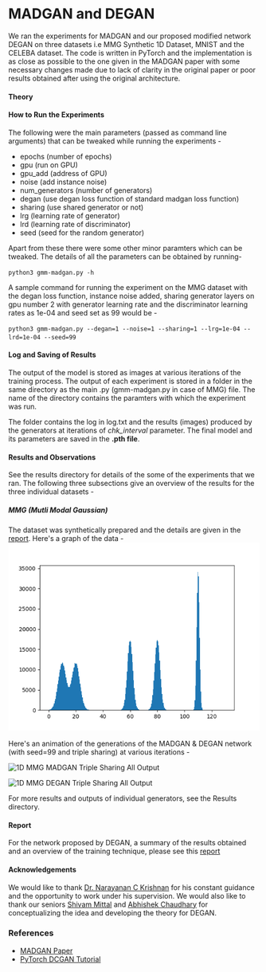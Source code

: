 # MADGAN and DEGAN
We ran the experiments for MADGAN and our proposed modified network DEGAN on three datasets i.e MMG Synthetic 1D Dataset, MNIST and the CELEBA dataset. The code is written in PyTorch and the implementation is as close as possible to the one given in the MADGAN paper with some necessary changes made due to lack of clarity in the original paper or poor results obtained after using the original architecture.

#### Theory

#### How to Run the Experiments
The following were the main parameters (passed as command line arguments) that can be tweaked while running the experiments -
* epochs (number of epochs)
* gpu (run on GPU)
* gpu_add (address of GPU)
* noise (add instance noise)
* num_generators (number of generators)
* degan (use degan loss function of standard madgan loss function)
* sharing (use shared generator or not)
* lrg (learning rate of generator)
* lrd (learning rate of discriminator)
* seed (seed for the random generator)

Apart from these there were some other minor paramters which can be tweaked. The details of all the parameters can be obtained by running-

`python3 gmm-madgan.py -h`

A sample command for running the experiment on the MMG dataset with the degan loss function, instance noise added, sharing generator layers on gpu number 2 with generator learning rate and the discriminator learning rates as 1e-04 and seed set as 99 would be -

`python3 gmm-madgan.py --degan=1 --noise=1 --sharing=1 --lrg=1e-04 --lrd=1e-04 --seed=99`

#### Log and Saving of Results
The output of the model is stored as images at various iterations of the training process. The output of each experiment is stored in a folder in the same directory as the main .py (gmm-madgan.py in case of MMG) file. The name of the directory contains the paramters with which the experiment was run.

The folder contains the log in log.txt and the results (images) produced by the generators at iterations of *chk_interval* parameter. The final model and its parameters are saved in the **.pth file**.

#### Results and Observations
See the results directory for details of the some of the experiments that we ran. The following three subsections give an overview of the results for the three individual datasets -
##### MMG (Mutli Modal Gaussian)
The dataset was synthetically prepared and the details are given in the [report](https://iitrpr.ac.in). Here's a graph of the data -
![1D MMG Synthetic Dataset](Results/GMM/dset/dset.png)

Here's an animation of the generations of the MADGAN & DEGAN network (with seed=99 and triple sharing) at various
iterations -

![1D MMG MADGAN Triple Sharing All Output](Results/GMM/triple-madgan/resultCOLOR.gif)

![1D MMG DEGAN Triple Sharing All Output](Results/GMM/triple-degan/resultCOLOR.gif)

For more results and outputs of individual generators, see the Results directory.

#### Report
For the network  proposed by DEGAN, a summary of the results obtained and an overview of the training technique, please see this [report](https://github.com)

#### Acknowledgements
We would like to thank [Dr. Narayanan C Krishnan](http://cse.iitrpr.ac.in/ckn/teaching.html) for his constant guidance and the opportunity to work under his supervision. We would also like to thank our seniors [Shivam Mittal](https://github.com/shivam5/SimpleRISC_Plagiarism_Checker) and [Abhishek Chaudhary](https://www.linkedin.com/in/abhishek-chaudhary-556171108/) for conceptualizing the idea and developing the theory for DEGAN.

### **References**
* [MADGAN Paper](https://arxiv.org/pdf/1704.02906.pdf)
* [PyTorch DCGAN Tutorial](https://pytorch.org/tutorials/beginner/dcgan_faces_tutorial.html)